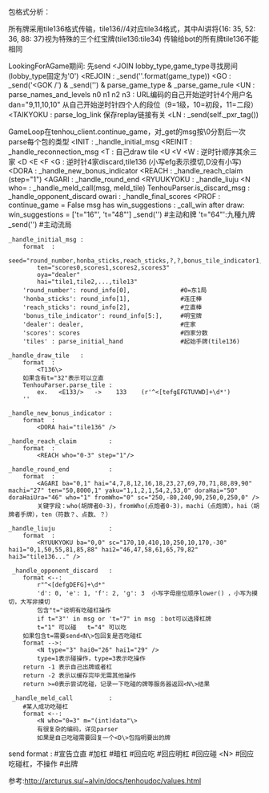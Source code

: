 包格式分析：

所有牌采用tile136格式传输，tile136//4对应tile34格式，其中AI讲将{16: 35, 52: 36, 88: 37}视为特殊的三个红宝牌(tile136:tile34)
传输给bot的所有牌tile136不能相同

LookingForAGame期间:
    先send <JOIN lobby_type,game_type寻找房间  (lobby_type固定为'0')
    <REJOIN     : _send('<JOIN t="{}, r" />'.format(game_type))
    <GO         : _send('<GOK /') & _send('<NEXTREADY />') & parse_game_type & _parse_game_rule
    <UN         : parse_names_and_levels
        n0 n1 n2 n3     : URL编码的自己开始逆时针4个用户名
        dan="9,11,10,10"  从自己开始逆时针四个人的段位（9=1级，10=初段，11=二段）
    <TAIKYOKU   : parse_log_link  保存replay链接有关
    <LN         : _send(self._pxr_tag())

GameLoop在tenhou_client.continue_game，对_get的msg按\0分割后一次parse每个包的类型
    <INIT       :  _handle_initial_msg
    <REINIT     : _handle_reconnection_msg
    <T          : 自己draw tile
    <U <V <W    : 逆时针顺序其余三家
	<D <E <F <G : 逆时针4家discard,tile136 (小写efg表示摸切,D没有小写)
    <DORA       : _handle_new_bonus_indicator
    <REACH      : _handle_reach_claim  (step="1")
    <AGARI      : _handle_round_end
    <RYUUKYOKU  : _handle_liuju
    <N who=     : _handle_meld_call(msg, meld_tile)
    TenhouParser.is_discard_msg : _handle_opponent_discard
    owari       : _handle_final_scores
    <PROF       : continue_game = False
    msg has win_suggestions : _call_win
        after draw:
        win_suggestions = ['t="16"', 't="48"'] _send('<N type="7" />')  #主动和牌
        't="64"':九種九牌 _send('<N type="9" />')                       #主动流局
        
    _handle_initial_msg :
        format  :
            seed="round_number,honba_sticks,reach_sticks,?,?,bonus_tile_indicator1,bonus_tile_indicator2......." 
            ten="scores0,scores1,scores2,scores3"
            oya="dealer"
            hai="tile1,tile2,...,tile13"
        'round_number': round_info[0],              #0=东1局
        'honba_sticks': round_info[1],              #连庄棒
        'reach_sticks': round_info[2],              #立直棒
        'bonus_tile_indicator': round_info[5:],     #明宝牌
        'dealer': dealer,                           #庄家
        'scores': scores                            #四家分数
        'tiles' : parse_initial_hand                #起始手牌(tile136)
        
    _handle_draw_tile   :
        format  :
            <T136\>
        如果含有t="32"表示可以立直
        TenhouParser.parse_tile :
            ex.   <E133/>   ->    133    (r'^<[tefgEFGTUVWD]+\d*')
        ''
        
    _handle_new_bonus_indicator :
        format  :
            <DORA hai="tile136" />
    
    _handle_reach_claim         :
        format  :
            <REACH who="0-3" step="1"/>
    
    _handle_round_end           :
        format  :
            <AGARI ba="0,1" hai="4,7,8,12,16,18,23,27,69,70,71,88,89,90" machi="27" ten="50,8000,1" yaku="1,1,2,1,54,2,53,0" doraHai="50" doraHaiUra="46" who="1" fromWho="0" sc="250,-80,240,90,250,0,250,0" />
            关键字段：who(胡牌者0-3)，fromWho(点炮者0-3)，machi（点炮牌），hai（胡牌者手牌），ten（符数？、点数、？）
    
    _handle_liuju               :
        format  :
            <RYUUKYOKU ba="0,0" sc="170,10,410,10,250,10,170,-30" hai1="0,1,50,55,81,85,88" hai2="46,47,58,61,65,79,82" hai3="tile136..." />
     
     _handle_opponent_discard   :
        format <--:
            r"^<[defgDEFG]+\d*"
            'd': 0, 'e': 1, 'f': 2, 'g': 3  小写字母座位顺序lower() ，小写为摸切，大写非摸切
            包含"t="说明有吃碰杠操作
            if t="3"' in msg or 't="7" in msg ：bot可以选择杠牌
            t="1" 可以碰   t="4" 可以吃
        如果包含t=需要send<N\>包回复是否吃碰杠
        format -->:
            <N type="3" hai0="26" hai1="29" />
            type=1表示碰操作，type=3表示吃操作
        return -1 表示自己出牌或者杠
        return -2 表示以缓存完毕无需其他操作
        return >=0表示尝试吃碰，记录一下吃碰的牌等服务器返回<N\>结果
        
     _handle_meld_call          :
        #某人成功吃碰杠
        format <--:
            <N who="0=3" m="(int)data"\>
            有很复杂的编码，详见parser
            如果是自己吃碰需要回复一个<D\>包指明要出的牌
            
            
send format :
    <REACH hai="tile136"/>                          #宣告立直
    <N type="5" hai="meld_tile136"/>                #加杠
    <N type="4" hai="meld_tile136"/>                #暗杠
    <N type="3" hai0="tile136" hai1="tile136" />    #回应吃
    <N type="2" />                                  #回应明杠
    <N type="1" hai0="tile136" hai1="tile136" />    #回应碰
    <N\>                                            #回应吃碰杠，不操作
    <D p="tile136"/>                                #出牌
	
参考:http://arcturus.su/~alvin/docs/tenhoudoc/values.html
